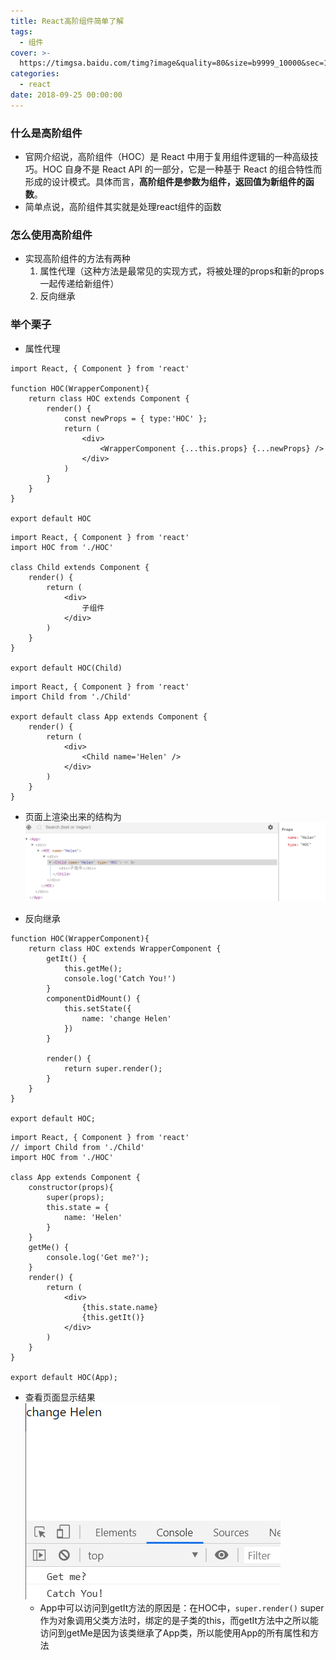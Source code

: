 ```yaml
---
title: React高阶组件简单了解
tags:
  - 组件
cover: >-
  https://timgsa.baidu.com/timg?image&quality=80&size=b9999_10000&sec=1570615514153&di=6f99e51380c6212468e4565b6321a633&imgtype=0&src=http%3A%2F%2Fpic4.zhimg.com%2Fv2-38bdac71902e51febd1ab576a32c0616_1200x500.jpg
categories:
  - react
date: 2018-09-25 00:00:00
---
```


### 什么是高阶组件
- 官网介绍说，高阶组件（HOC）是 React 中用于复用组件逻辑的一种高级技巧。HOC 自身不是 React API 的一部分，它是一种基于 React 的组合特性而形成的设计模式。具体而言，**高阶组件是参数为组件，返回值为新组件的函数**。
- 简单点说，高阶组件其实就是处理react组件的函数

### 怎么使用高阶组件
- 实现高阶组件的方法有两种
    1. 属性代理（这种方法是最常见的实现方式，将被处理的props和新的props一起传递给新组件）
    2. 反向继承

### 举个栗子
- 属性代理

```
import React, { Component } from 'react'

function HOC(WrapperComponent){
	return class HOC extends Component {
		render() {
			const newProps = { type:'HOC' };
			return (
			    <div>
			        <WrapperComponent {...this.props} {...newProps} />
			    </div>
			)
		}
	}
}

export default HOC
```
```
import React, { Component } from 'react'
import HOC from './HOC'

class Child extends Component {
    render() {
        return (
            <div>
                子组件
            </div>
        )
    }
}

export default HOC(Child)
```
```
import React, { Component } from 'react'
import Child from './Child'

export default class App extends Component {
    render() {
        return (
            <div>
                <Child name='Helen' />
            </div>
        )
    }
}
```
- 页面上渲染出来的结构为
![](React高阶组件简单了解/20190925_1.jpg)

- 反向继承

```
function HOC(WrapperComponent){
    return class HOC extends WrapperComponent {
        getIt() {
            this.getMe();
            console.log('Catch You!')
        }
        componentDidMount() {
            this.setState({
                name: 'change Helen'
            })
        }

        render() {
            return super.render();
        }
    }
}

export default HOC;
```

```
import React, { Component } from 'react'
// import Child from './Child'
import HOC from './HOC'

class App extends Component {
    constructor(props){
        super(props);
        this.state = {
            name: 'Helen'
        }
    }
    getMe() {
        console.log('Get me?');
    }
    render() {
        return (
            <div>
                {this.state.name}
                {this.getIt()}
            </div>
        )
    }
}

export default HOC(App);
```

- 查看页面显示结果
![](React高阶组件简单了解/20190925_2.jpg)
    - App中可以访问到getIt方法的原因是：在HOC中，`super.render()` super作为对象调用父类方法时，绑定的是子类的this，而getIt方法中之所以能访问到getMe是因为该类继承了App类，所以能使用App的所有属性和方法
